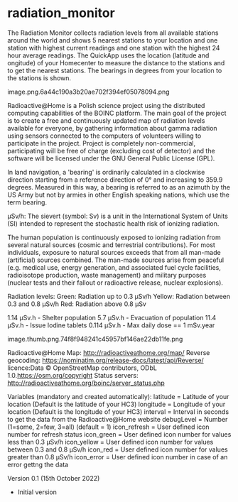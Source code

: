 # radiation_monitor
The Radiation Monitor collects radiation levels from all available stations around the world and shows 5 nearest stations to your location and one station with highest current readings and one station with the highest 24 hour average readings. The QuickApp uses the location (latitude and ongitude) of your Homecenter to measure the distance to the stations and to get the nearest stations. The bearings in degrees from your location to the stations is shown. 
 
image.png.6a44c190a3b20ae702f394ef05078094.png
 
Radioactive@Home is a Polish science project using the distributed computing capabilities of the BOINC platform. The main goal of the project is to create a free and continuously updated map of radiation levels available for everyone, by gathering information about gamma radiation using sensors connected to the computers of volunteers willing to participate in the project. Project is completely non-commercial, participating will be free of charge (excluding cost of detector) and the software will be licensed under the GNU General Public License (GPL).
 
In land navigation, a 'bearing' is ordinarily calculated in a clockwise direction starting from a reference direction of 0° and increasing to 359.9 degrees. Measured in this way, a bearing is referred to as an azimuth by the US Army but not by armies in other English speaking nations, which use the term bearing.

μSv/h: The sievert (symbol: Sv) is a unit in the International System of Units (SI) intended to represent the stochastic health risk of ionizing radiation.
 
The human population is continuously exposed to ionizing radiation from several natural sources (cosmic and terrestrial contributions). For most individuals, exposure to natural sources exceeds that from all man-made (artificial) sources combined. The man-made sources arise from peaceful (e.g. medical use, energy generation, and associated fuel cycle facilities, radioisotope production, waste management) and military purposes (nuclear tests and their fallout or radioactive release, nuclear explosions).
 
Radiation levels: 
Green:  Radiation up to 0.3 μSv/h
Yellow: Radiation between 0.3 and 0.8 μSv/h 
Red:    Radiation above 0.8 μSv
 
1.14 µSv.h - Shelter population
5.7 µSv.h - Evacuation of population
11.4 µSv.h - Issue Iodine tablets
0.114 µSv.h - Max daily dose == 1 mSv.year
 
image.thumb.png.74f8f948241c45957bf146ae22db11fe.png
 
 
Radioactive@Home Map: http://radioactiveathome.org/map/
Reverse geocoding: https://nominatim.org/release-docs/latest/api/Reverse/ licence:Data © OpenStreetMap contributors, ODbL 1.0.https://osm.org/copyright 
Status servers: http://radioactiveathome.org/boinc/server_status.php

Variables (mandatory and created automatically): 
latitude =     Latitude of your location (Default is the latitude of your HC3)
longitude =    Longitude of your location (Default is the longitude of your HC3)
interval =     Interval in seconds to get the data from the Radioactive@Home website
debugLevel =   Number (1=some, 2=few, 3=all) (default = 1)
icon_refresh = User defined icon number for refresh status
icon_green =   User defined icon number for values less than 0.3 μSv/h
icon_yellow =  User defined icon number for values between 0.3 and 0.8 μSv/h 
icon_red =     User defined icon number for values greater than 0.8 μSv/h
icon_error =   User defined icon number in case of an error gettng the data

Version 0.1 (15th October 2022)
- Initial version

